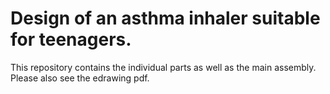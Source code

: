 # Design of an asthma inhaler suitable for teenagers. 
This repository contains the individual parts as well as the main assembly.
Please also see the edrawing pdf.
